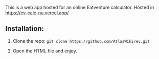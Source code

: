 This is a web app hosted for an online Eatventure calculator. Hosted in https://ev-calc-nu.vercel.app/

## Installation:

1. Clone the repo:
`git clone https://github.com/AtlasWiki/ev.git`

2. Open the HTML file and enjoy.
